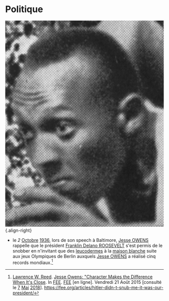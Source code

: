 <!-- TITLE: 02 -->
<!-- SUBTITLE: Événements qui se sont produit un 2ème jour du calendrier Grégorien. -->

# Politique
![Tete De Jesse Owens](/uploads/personnalite/tete-de-jesse-owens.jpg "Tete De Jesse Owens"){.align-right}

* le *2* [Octobre](/histoire/date/calendrier-gregorien/par-mois/octobre) [1936](/histoire/date/calendrier-gregorien/par-annee/1936), lors de son speech à Baltimore, [Jesse OWENS](/personnalite/homme/sportif/athlete/tarama/nord/etats-unis/jesse-owens) rappelle que le président [Franklin Delano ROOSEVELT]() s'est permis de le snobber en n'invitant que des [leucodermes]() à la [maison blanche]() suite aux jeux Olympiques de Berlin auxquels [Jesse OWENS](/personnalite/homme/sportif/athlete/tarama/nord/etats-unis/jesse-owens) a réalisé cinq records mondiaux.[^3]


[^3]: [Lawrence W. Reed](https://fee.org/people/lawrence-w-reed/). [Jesse Owens: "Character Makes the Difference When It's Close](https://fee.org/articles/hitler-didn-t-snub-me-it-was-our-president/). In [FEE](https://fee.org). [FEE](https://fee.org) [en ligne]. Vendredi 21 Août 2015 [consulté le [7]() [Mai]() [2018]()]. https://fee.org/articles/hitler-didn-t-snub-me-it-was-our-president/